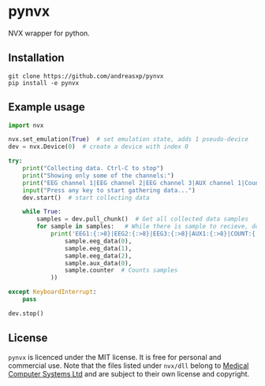 # pynvx
NVX wrapper for python.

## Installation
```
git clone https://github.com/andreasxp/pynvx
pip install -e pynvx
```

## Example usage
```python
import nvx

nvx.set_emulation(True)  # set emulation state, adds 1 pseudo-device
dev = nvx.Device(0)  # create a device with index 0

try:
    print("Collecting data. Ctrl-C to stop")
    print("Showing only some of the channels:")
    print("EEG channel 1|EEG channel 2|EEG channel 3|AUX channel 1|Counter")
    input("Press any key to start gathering data...")
    dev.start()  # start collecting data

    while True:
        samples = dev.pull_chunk()  # Get all collected data samples
        for sample in samples:   # While there is sample to recieve, do stuff with it
            print('EEG1:{:>8}|EEG2:{:>8}|EEG3:{:>8}|AUX1:{:>8}|COUNT:{:>8}'.format(
                sample.eeg_data(0),
                sample.eeg_data(1),
                sample.eeg_data(2),
                sample.aux_data(0),
                sample.counter  # Counts samples
            ))

except KeyboardInterrupt:
    pass

dev.stop()
```

## License
`pynvx` is licenced under the MIT license. It is free for personal and commercial use. Note that the files listed under `nvx/dll` belong to [Medical Computer Systems Ltd](https://mks.ru/en/index/) and are subject to their own license and copyright.
